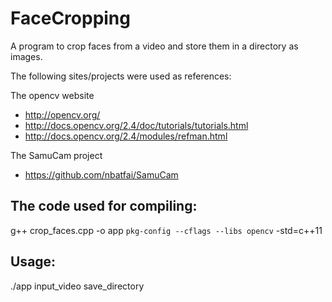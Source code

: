 # FaceCropping
A program to crop faces from a video and store them in a directory as images.

The following sites/projects were used as references:

The opencv website
- http://opencv.org/
- http://docs.opencv.org/2.4/doc/tutorials/tutorials.html
- http://docs.opencv.org/2.4/modules/refman.html

The SamuCam project
- https://github.com/nbatfai/SamuCam 

## The code used for compiling:
g++ crop_faces.cpp -o app `pkg-config --cflags --libs opencv` -std=c++11

## Usage:
./app input_video save_directory
